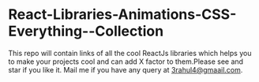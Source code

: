 # React-Libraries-Animations-CSS-Everything--Collection
This repo will contain links of all the cool ReactJs libraries which helps you to make your projects cool and can add X factor to them.Please see and star if you like it. 
Mail me if you have any query at 3rahul4@gmaail.com.
